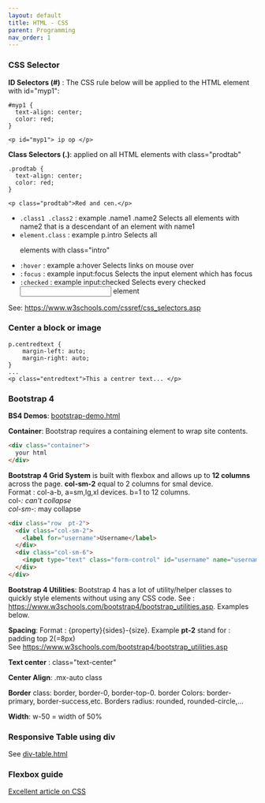 ```yaml
---
layout: default
title: HTML - CSS
parent: Programming
nav_order: 1
---
```



### CSS Selector
**ID Selectors (#)** : The CSS rule below will be applied to the HTML element with id="myp1": 

~~~
#myp1 {
  text-align: center;
  color: red;
}

<p id="myp1"> ip op </p>
~~~

**Class Selectors (.)**: applied on all HTML elements with class="prodtab" 

~~~
.prodtab {
  text-align: center;
  color: red;
}

<p class="prodtab">Red and cen.</p> 
~~~

* `.class1 .class2` : example .name1 .name2 Selects all elements with name2 that is a descendant of an element with name1    
* `element.class` : example p.intro   Selects all <p> elements with class="intro"  
* `:hover` : example  a:hover Selects links on mouse over  
* `:focus` : example  input:focus Selects the input element which has focus  
* `:checked` : example  input:checked Selects every checked <input> element  

See:  https://www.w3schools.com/cssref/css_selectors.asp



### Center a block or image
~~~
p.centredtext {
    margin-left: auto;
    margin-right: auto; 
}
...
<p class="entredtext">This a centrer text... </p>
~~~

### Bootstrap 4
**BS4 Demos**: [bootstrap-demo.html](../java-workspace/html-css-lab/bootstrap-demo.html)

**Container**: Bootstrap requires a containing element to wrap site contents.
~~~html
<div class="container">
  your html
</div>
~~~

**Bootstrap 4 Grid System** is built with flexbox and allows up to **12 columns** across the page. **col-sm-2** equal to 2 columns for smal device.  
Format : col-a-b, a=sm,lg,xl devices. b=1 to 12 columns.   
col-*: can't collapse   
col-sm-*: may collapse    

~~~html
<div class="row  pt-2">
  <div class="col-sm-2">
    <label for="username">Username</label>
  </div>
  <div class="col-sm-6">
    <input type="text" class="form-control" id="username" name="username"></input>
  </div>  
</div>
~~~

**Bootstrap 4 Utilities**: Bootstrap 4 has a lot of utility/helper classes to quickly style elements without using any CSS code. See : https://www.w3schools.com/bootstrap4/bootstrap_utilities.asp.  Examples below.


**Spacing**: Format : {property}{sides}-{size}. Example **pt-2** stand for : padding top 2(=8px)  
See https://www.w3schools.com/bootstrap4/bootstrap_utilities.asp

**Text center** : class="text-center"

**Center Align**: .mx-auto class


**Border** class: border, border-0, border-top-0. border Colors: border-primary, border-success,etc. Borders radius: rounded, rounded-circle,...

**Width**: w-50 = width of 50%




### Responsive Table using div
See [div-table.html](../java-workspace/html-css-lab/div-table.html)

### Flexbox guide
[Excellent article on CSS](https://css-tricks.com/snippets/css/a-guide-to-flexbox/#flexbox-background)


